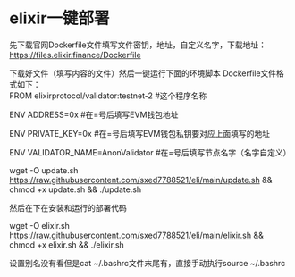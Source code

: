 # elixir一键部署
先下载官网Dockerfile文件填写文件密钥，地址，自定义名字，下载地址：https://files.elixir.finance/Dockerfile

下载好文件（填写内容的文件）然后一键运行下面的环境脚本
Dockerfile文件格式如下：                  
FROM elixirprotocol/validator:testnet-2  #这个程序名称

ENV ADDRESS=0x                           #在=号后填写EVM钱包地址

ENV PRIVATE_KEY=0x                       #在=号后填写EVM钱包私钥要对应上面填写的地址

ENV VALIDATOR_NAME=AnonValidator         #在=号后填写节点名字（名字自定义）

wget -O update.sh https://raw.githubusercontent.com/sxed7788521/eli/main/update.sh && chmod +x update.sh && ./update.sh

然后在下在安装和运行的部署代码

wget -O elixir.sh https://raw.githubusercontent.com/sxed7788521/eli/main/elixir.sh && chmod +x elixir.sh && ./elixir.sh

设置别名没有看但是cat ~/.bashrc文件末尾有，直接手动执行source ~/.bashrc
